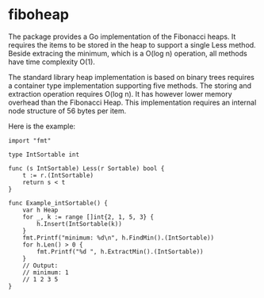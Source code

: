 # fiboheap

The package provides a Go implementation of the Fibonacci heaps. It
requires the items to be stored in the heap to support a single Less
method. Beside extracing the minimum, which is a O(log n) operation, all
methods have time complexity O(1).

The standard library heap implementation is based on binary trees
requires a container type implementation supporting five methods. The
storing and extraction operation requires O(log n). It has however lower 
memory overhead than the Fibonacci Heap. This implementation requires an
internal node structure of 56 bytes per item.

Here is the example:

```
import "fmt"

type IntSortable int

func (s IntSortable) Less(r Sortable) bool {
	t := r.(IntSortable)
	return s < t
}

func Example_intSortable() {
	var h Heap
	for _, k := range []int{2, 1, 5, 3} {
		h.Insert(IntSortable(k))
	}
	fmt.Printf("minimum: %d\n", h.FindMin().(IntSortable))
	for h.Len() > 0 {
		fmt.Printf("%d ", h.ExtractMin().(IntSortable))
	}
	// Output:
	// minimum: 1
	// 1 2 3 5
}
```
